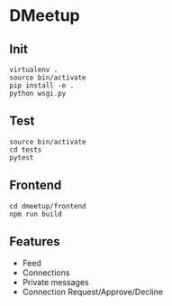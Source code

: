 DMeetup
=======


Init
----

```
virtualenv .
source bin/activate
pip install -e .
python wsgi.py
```


Test
----

```
source bin/activate
cd tests
pytest
```

Frontend
--------

```
cd dmeetup/frontend
npm run build
```


Features
--------

- Feed
- Connections
- Private messages
- Connection Request/Approve/Decline

